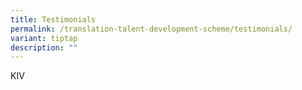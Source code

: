 ```yaml
---
title: Testimonials
permalink: /translation-talent-development-scheme/testimonials/
variant: tiptap
description: ""
---
```

<p>KIV</p>